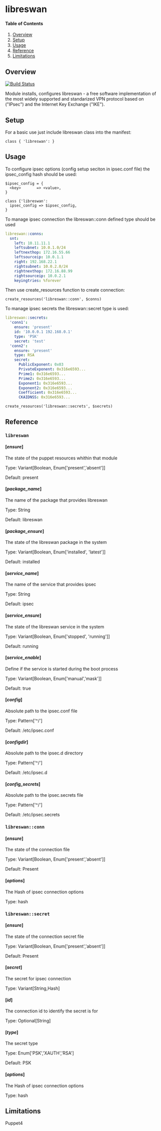 # libreswan #
#### Table of Contents 

1. [Overview](#overview)
2. [Setup](#setup)
3. [Usage](#usage)
4. [Reference](#reference)
5. [Limitations](#limitations)

## Overview

[![Build Status](https://travis-ci.org/spacedog/puppet-libreswan.svg?branch=master)](https://travis-ci.org/spacedog/puppet-libreswan)

Module installs, configures libreswan - a free software implementation of the most widely supported and standarized VPN protocol based on ("IPsec") and the Internet Key Exchange ("IKE").

## Setup

For a basic use just include libreswan class into the manifest:
```puppet
class { 'libreswan': } 
```


## Usage

To configure ipsec options (config setup seciton in ipsec.conf file) the
ipsec_config hash should be used:
```puppet
$ipsec_config = {
  <key>       => <value>,
}

class {'libreswan':
  ipsec_config => $ipsec_config,
}
```

To manage ipsec connection the libreswan::conn defined type should be used 
```yaml
libreswan::conns:
  snt:
    left: 10.11.11.1
    leftsubnet: 10.0.1.0/24
    leftnexthop: 172.16.55.66
    leftsourceip: 10.0.1.1
    right: 192.168.22.1
    rightsubnet: 10.0.2.0/24
    rightnexthop: 172.16.88.99
    rightsourceip: 10.0.2.1
    keyingtries: %forever
```
Then use create_resources function to create connection: 
```puppet
create_resources('libreswan::conn', $conns)
```

To manage ipsec secrets the libreswan::secret type is used:
```yaml
libreswan::secrets:
  'conn1':
    ensure: 'present'
    id: '10.0.0.1 192.168.0.1'
    type: 'PSK'
    secret: 'test'
  'conn2':
    ensure: 'present'
    type: RSA
    secret:
      PublicExponent: 0x03
      PrivateExponent: 0x316e6593...
      Prime1: 0x316e6593...
      Prime2: 0x316e6593...
      Exponent1: 0x316e6593...
      Exponent2: 0x316e6593...
      Coefficient: 0x316e6593...
      CKAIDNSS: 0x316e6593...
```
```puppet
create_resources('libreswan::secrets', $secrets)
```

## Reference

### `libreswan`

#### [*ensure*]
The state of the puppet resources whithin that module

Type: Variant[Boolean, Enum['present','absent']]

Default: present

####  [*package_name*]
The name of the package that provides libreswan

Type: String

Default: libreswan

#### [*package_ensure*]
The state of the libreswan package in the system

Type: Variant[Boolean, Enum['installed', 'latest']] 

Default: installed
 
#### [*service_name*]
The name of the service that provides ipsec

Type: String

Default: ipsec

#### [*service_ensure*]
The state of the libreswan service in the system

Type: Variant[Boolean, Enum['stopped', 'running']] 

Default: running
 
####  [*service_enable*]
Define if the service is started during the boot process

Type: Variant[Boolean, Enum['manual','mask']] 

Default: true

#### [*config*]
Absolute path to the ipsec.conf file

Type: Pattern['^\/']

Default: /etc/ipsec.conf

#### [*configdir*]
Absolute path to the ipsec.d directory

Type: Pattern['^\/']

Default: /etc/ipsec.d

#### [*config_secrets*]
Absolute path to the ipsec.secrets file

Type: Pattern['^\/']

Default: /etc/ipsec.secrets

### `libreswan::conn`

#### [*ensure*] 
The state of the connection file

Type: Variant[Boolean, Enum['present','absent']] 

Default: Present

#### [*options*]
The Hash of ipsec connection options

Type: hash

### `libreswan::secret`

#### [*ensure*] 
The state of the connection secret file

Type: Variant[Boolean, Enum['present','absent']] 

Default: Present

#### [*secret*] 
The secret for ipsec connection

Type:  Variant[String,Hash] 

#### [*id*]
The connection id to identify the secret is for 

Type: Optional[String]

#### [*type*]
The secret type

Type: Enum['PSK','XAUTH','RSA'] 

Default: PSK

#### [*options*]
The Hash of ipsec connection options

Type: hash

## Limitations

Puppet4
